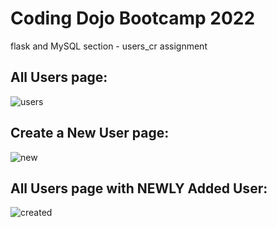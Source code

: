 # Coding Dojo Bootcamp 2022
flask and MySQL section - users_cr assignment

## All Users page:

![users](https://user-images.githubusercontent.com/99504059/176843349-7206ea45-5acd-4286-ada1-bcd4e6dc98b1.png)

## Create a New User page:

![new](https://user-images.githubusercontent.com/99504059/176844227-a9c4313b-4017-4809-a462-27b9668f7612.png)

## All Users page with NEWLY Added User:

![created](https://user-images.githubusercontent.com/99504059/176843535-99cea85e-7502-4a32-9b04-6d2dd8a29261.png)
